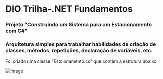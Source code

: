 # DIO  Trilha-.NET Fundamentos

### Projeto "Construindo um Sistema para um Estacionamento com C#"
### Arquitetura simples para trabalhar habilidades de criação de classes, métodos, repetições, declaração de variáveis, etc.
Foi criado uma classe "Estcionamento.cs" que contêm a estrutura abaixo:

![image](https://github.com/user-attachments/assets/1696af65-5c8d-4e89-b55e-afebfcb7de63)

